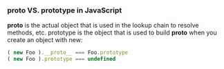 ### __proto__ VS. prototype in JavaScript

__proto__ is the actual object that is used in the lookup chain to resolve methods, etc. prototype is the object that is used to build __proto__ when you create an object with new:

```js
( new Foo ).__proto__ === Foo.prototype
( new Foo ).prototype === undefined
```
